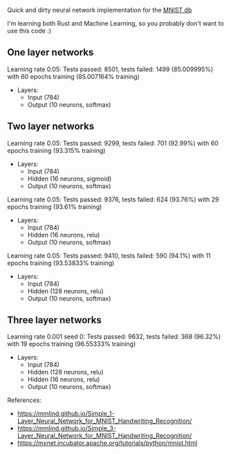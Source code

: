 
Quick and dirty neural network implementation for the [MNIST db](http://yann.lecun.com/exdb/mnist)

I'm learning both Rust and Machine Learning, so you probably don't want to use this code :)


## One layer networks

Learning rate 0.05:
Tests passed: 8501, tests failed: 1499 (85.009995%) with 60 epochs training (85.007164% training)

* Layers:
	* Input (784)
	* Output (10 neurons, softmax)

## Two layer networks

Learning rate 0.05:
Tests passed: 9299, tests failed: 701 (92.99%) with 60 epochs training (93.315% training)

* Layers:
	* Input (784)
	* Hidden (16 neurons, sigmoid)
	* Output (10 neurons, softmax)

Learning rate 0.05:
Tests passed: 9376, tests failed: 624 (93.76%) with 29 epochs training (93.61% training)

* Layers:
	* Input (784)
	* Hidden (16 neurons, relu)
	* Output (10 neurons, softmax)

Learning rate 0.05:
Tests passed: 9410, tests failed: 590 (94.1%) with 11 epochs training (93.53833% training)

* Layers:
	* Input (784)
	* Hidden (128 neurons, relu)
	* Output (10 neurons, softmax)

## Three layer networks

Learning rate 0.001 seed 0:
Tests passed: 9632, tests failed: 368 (96.32%) with 19 epochs training (96.55333% training)

* Layers:
	* Input (784)
	* Hidden (128 neurons, relu)
	* Hidden (16 neurons, relu)
	* Output (10 neurons, softmax)

References:

* https://mmlind.github.io/Simple_1-Layer_Neural_Network_for_MNIST_Handwriting_Recognition/
* https://mmlind.github.io/Simple_3-Layer_Neural_Network_for_MNIST_Handwriting_Recognition/
* https://mxnet.incubator.apache.org/tutorials/python/mnist.html


